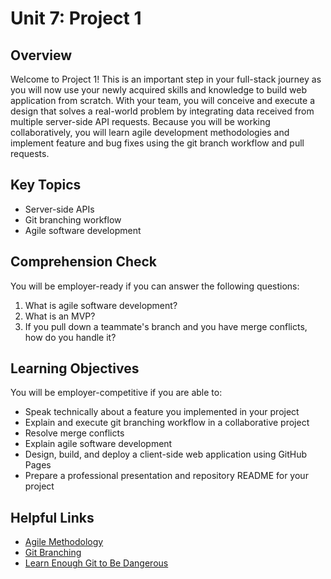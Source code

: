 # Unit 7: Project 1

## Overview

Welcome to Project 1! This is an important step in your full-stack journey as you will now use your newly acquired skills and knowledge to build web application from scratch. With your team, you will conceive and execute a design that solves a real-world problem by integrating data received from multiple server-side API requests. Because you will be working collaboratively, you will learn agile development methodologies and implement feature and bug fixes using the git branch workflow and pull requests.

## Key Topics

- Server-side APIs
- Git branching workflow
- Agile software development

## Comprehension Check

You will be employer-ready if you can answer the following questions:

1. What is agile software development?
2. What is an MVP?
3. If you pull down a teammate's branch and you have merge conflicts, how do you handle it?

## Learning Objectives

You will be employer-competitive if you are able to:

- Speak technically about a feature you implemented in your project
- Explain and execute git branching workflow in a collaborative project
- Resolve merge conflicts
- Explain agile software development
- Design, build, and deploy a client-side web application using GitHub Pages
- Prepare a professional presentation and repository README for your project

## Helpful Links

- [Agile Methodology](https://en.wikipedia.org/wiki/Agile_software_development)
- [Git Branching](https://git-scm.com/book/en/v2/Git-Branching-Branching-Workflows)
- [Learn Enough Git to Be Dangerous](https://www.learnenough.com/git-tutorial/getting_started)
